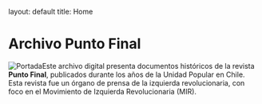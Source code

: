 layout: default
title: Home
# Archivo Punto Final
![Portada](assets/img/fondo-punto-final.jpg)Este archivo digital presenta documentos históricos de la revista **Punto Final**, publicados durante los años de la Unidad Popular en Chile. Esta revista fue un órgano de prensa de la izquierda revolucionaria, con foco en el Movimiento de Izquierda Revolucionaria (MIR).
